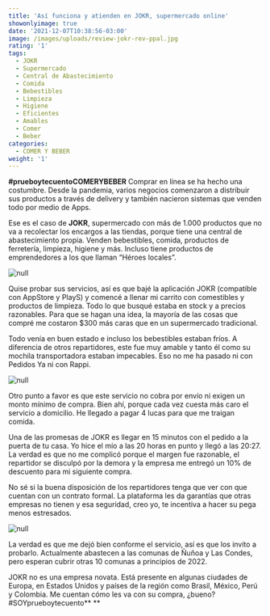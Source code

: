 ```yaml
---
title: 'Así funciona y atienden en JOKR, supermercado online'
showonlyimage: true
date: '2021-12-07T10:38:56-03:00'
image: /images/uploads/review-jokr-rev-ppal.jpg
rating: '1'
tags:
  - JOKR
  - Supermercado
  - Central de Abastecimiento
  - Comida
  - Bebestibles
  - Limpieza
  - Higiene
  - Eficientes
  - Amables
  - Comer
  - Beber
categories:
  - COMER Y BEBER
weight: '1'
---
```

**\#prueboytecuentoCOMERYBEBER** Comprar en línea se ha hecho una costumbre. Desde la pandemia, varios negocios comenzaron a distribuir sus productos a través de delivery y también nacieron sistemas que venden todo por medio de Apps.

<!--more-->

Ese es el caso de **JOKR**, supermercado con más de 1.000 productos que no va a recolectar los encargos a las tiendas, porque tiene una central de abastecimiento propia. Venden bebestibles, comida, productos de ferretería, limpieza, higiene y más. Incluso tiene productos de emprendedores a los que llaman “Héroes locales”. 

![null](/images/uploads/review-jokr-rev-ppal.jpg)

Quise probar sus servicios, así es que bajé la aplicación JOKR (compatible con AppStore y PlayS) y comencé a llenar mi carrito con comestibles y productos de limpieza. Todo lo que busqué estaba en stock y a precios razonables. Para que se hagan una idea, la mayoría de las cosas que compré me costaron $300 más caras que en un supermercado tradicional.

Todo venía en buen estado e incluso los bebestibles estaban fríos. A diferencia de otros repartidores, este fue muy amable y tanto él como su mochila transportadora estaban impecables. Eso no me ha pasado ni con Pedidos Ya ni con Rappi.

![null](/images/uploads/review-jokr-repartidor.jpg)

Otro punto a favor es que este servicio no cobra por envío ni exigen un monto mínimo de compra. Bien ahí, porque cada vez cuesta más caro el servicio a domicilio. He llegado a pagar 4 lucas para que me traigan comida.

Una de las promesas de JOKR es llegar en 15 minutos con el pedido a la puerta de tu casa. Yo hice el mío a las 20 horas en punto y llegó a las 20:27. La verdad es que no me complicó porque el margen fue razonable, el repartidor se disculpó por la demora y la empresa me entregó un 10% de descuento para mi siguiente compra.

No sé si la buena disposición de los repartidores tenga que ver con que cuentan con un contrato formal. La plataforma les da garantías que otras empresas no tienen y esa seguridad, creo yo, te incentiva a hacer su pega menos estresados.

![null](/images/uploads/review-jokr-comida3.jpg)

La verdad es que me dejó bien conforme el servicio, así es que los invito a probarlo. Actualmente abastecen a las comunas de Ñuñoa y Las Condes, pero esperan cubrir otras 10 comunas a principios de 2022. 

JOKR no es una empresa novata. Está presente en algunas ciudades de Europa, en Estados Unidos y países de la región como Brasil, México, Perú y Colombia. Me cuentan cómo les va con su compra, ¿bueno? #SOYprueboytecuento**
**
